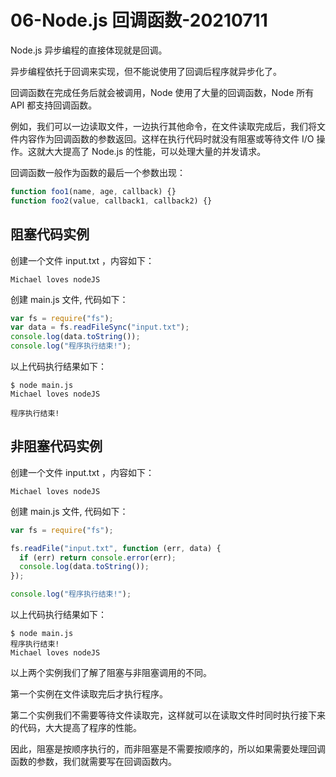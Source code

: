 # 06-Node.js 回调函数-20210711

Node.js 异步编程的直接体现就是回调。

异步编程依托于回调来实现，但不能说使用了回调后程序就异步化了。

回调函数在完成任务后就会被调用，Node 使用了大量的回调函数，Node 所有 API 都支持回调函数。

例如，我们可以一边读取文件，一边执行其他命令，在文件读取完成后，我们将文件内容作为回调函数的参数返回。这样在执行代码时就没有阻塞或等待文件 I/O 操作。这就大大提高了 Node.js 的性能，可以处理大量的并发请求。

回调函数一般作为函数的最后一个参数出现：

```js
function foo1(name, age, callback) {}
function foo2(value, callback1, callback2) {}
```

## 阻塞代码实例

创建一个文件 input.txt ，内容如下：

```
Michael loves nodeJS
```

创建 main.js 文件, 代码如下：

```js
var fs = require("fs");
var data = fs.readFileSync("input.txt");
console.log(data.toString());
console.log("程序执行结束!");
```

以上代码执行结果如下：

```
$ node main.js
Michael loves nodeJS

程序执行结束!
```

## 非阻塞代码实例

创建一个文件 input.txt ，内容如下：

```
Michael loves nodeJS
```

创建 main.js 文件, 代码如下：

```js
var fs = require("fs");

fs.readFile("input.txt", function (err, data) {
  if (err) return console.error(err);
  console.log(data.toString());
});

console.log("程序执行结束!");
```

以上代码执行结果如下：

```
$ node main.js
程序执行结束!
Michael loves nodeJS
```

以上两个实例我们了解了阻塞与非阻塞调用的不同。

第一个实例在文件读取完后才执行程序。

第二个实例我们不需要等待文件读取完，这样就可以在读取文件时同时执行接下来的代码，大大提高了程序的性能。

因此，阻塞是按顺序执行的，而非阻塞是不需要按顺序的，所以如果需要处理回调函数的参数，我们就需要写在回调函数内。
